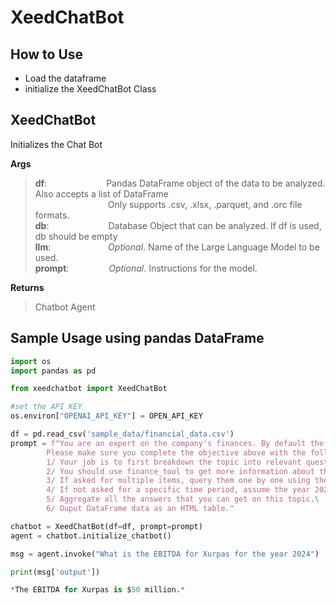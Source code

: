 # XeedChatBot

## How to Use
- Load the dataframe
- initialize the XeedChatBot Class

## XeedChatBot
Initializes the Chat Bot

**Args**
>**df**:&emsp;&emsp;&emsp;&emsp;&emsp;&emsp;&ensp; Pandas DataFrame object of the data to be analyzed. Also accepts a list of DataFrame  
&emsp;&emsp;&emsp;&emsp;&emsp;&emsp;&emsp;&ensp;&ensp; Only supports .csv, .xlsx, .parquet, and .orc file formats.  
>**db**:&emsp;&emsp;&emsp;&emsp;&emsp;&emsp;&ensp; Database Object that can be analyzed. If df is used, db should be empty  
>**llm**: &emsp;&emsp;&emsp;&emsp;&emsp;&emsp; *Optional*. Name of the Large Language Model to be used.  
>**prompt**:&emsp;&emsp;&emsp;&emsp;&nbsp; *Optional*. Instructions for the model.  

**Returns**
> Chatbot Agent


## Sample Usage using pandas DataFrame
```python
import os
import pandas as pd

from xeedchatbot import XeedChatBot

#set the API KEY
os.environ["OPENAI_API_KEY"] = OPEN_API_KEY

df = pd.read_csv('sample_data/financial_data.csv')
prompt = f"You are an expert on the company's finances. By default the company you will provide information for is Xurpas.\
        Please make sure you complete the objective above with the following rules:\
        1/ Your job is to first breakdown the topic into relevant questions for understanding the topic in detail. You should have at max only 3 questions not more than that, in case there are more than 3 questions consider only the first 3 questions and ignore the others.\
        2/ You should use finance_tool to get more information about the topic. You are allowed to use the search tool only 3 times in this process.\
        3/ If asked for multiple items, query them one by one using the tools provided.\
        4/ If not asked for a specific time period, assume the year 2024.\
        5/ Aggregate all the answers that you can get on this topic.\
        6/ Ouput DataFrame data as an HTML table."

chatbot = XeedChatBot(df=df, prompt=prompt)
agent = chatbot.initialize_chatbot()

msg = agent.invoke("What is the EBITDA for Xurpas for the year 2024")

print(msg['output'])

*The EBITDA for Xurpas is $50 million.*

```